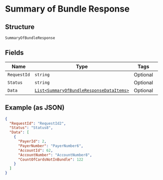 
# Summary of Bundle Response

## Structure

`SummaryOfBundleResponse`

## Fields

| Name | Type | Tags | Description |
|  --- | --- | --- | --- |
| `RequestId` | `string` | Optional | - |
| `Status` | `string` | Optional | - |
| `Data` | [`List<SummaryOfBundleResponseDataItems>`](../../doc/models/summary-of-bundle-response-data-items.md) | Optional | - |

## Example (as JSON)

```json
{
  "RequestId": "RequestId2",
  "Status": "Status8",
  "Data": [
    {
      "PayerId": 2,
      "PayerNumber": "PayerNumber6",
      "AccountId": 62,
      "AccountNumber": "AccountNumber8",
      "CountOfCardsNotInBundle": 122
    }
  ]
}
```

